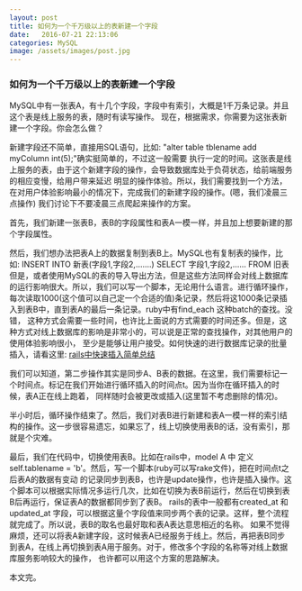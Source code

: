 ```yaml
---
layout: post
title: 如何为一个千万级以上的表新建一个字段
date:   2016-07-21 22:13:06
categories: MySQL
image: /assets/images/post.jpg
---
```


### 如何为一个千万级以上的表新建一个字段

MySQL中有一张表A，有十几个字段，字段中有索引，大概是1千万条记录。并且这个表是线上服务的表，随时有读写操作。
现在，根据需求，你需要为这张表新建一个字段。你会怎么做？

新建字段还不简单，直接用SQL语句，比如: "alter table tblename add myColumn int(5);"确实挺简单的，不过这一般需要
执行一定的时间。这张表是线上服务的表，由于这个新建字段的操作，会导致数据库处于负荷状态，给前端服务的相应变慢，给用户带来延迟
明显的操作体验。所以，我们需要找到一个方法，在对用户体验影响最小的情况下，完成我们的新建字段的操作。(嗯，我们凌晨三点操作)
我们讨论下不要凌晨三点爬起来操作的方案。

首先，我们新建一张表B，表B的字段属性和表A一模一样，并且加上想要新建的那个字段属性。

然后，我们想办法把表A上的数据复制到表B上。MySQL也有复制表的操作，比如: INSERT INTO 新表(字段1,字段2,…….) SELECT 字段1,字段2,…… FROM 旧表但是，或者使用MySQL的表的导入导出方法，但是这些方法同样会对线上数据库的运行影响很大。所以，我们可以写一个脚本，无论用什么语言。进行循环操作，
每次读取1000(这个值可以自己定一个合适的值)条记录，然后将这1000条记录插入到表B中，直到表A的最后一条记录。ruby中有find_each 这种batch的查找。没错，
这种方式会需要一些时间，也许比上面说的方式需要的时间还多。但是，这种方式对线上数据库的影响是非常小的，可以说是正常的查找操作，对其他用户的使用体验影响很小，
至少是能够让用户接受。如何快速的进行数据库记录的批量插入，请看这里: [rails中快速插入简单总结](http://dalibornasevic.com/posts/68-processing-large-csv-files-with-ruby)

我们可以知道，第二步操作其实是同步A、B表的数据。在这里，我们需要标记一个时间点。标记在我们开始进行循环插入的时间点t。因为当你在循环插入的时候，表A正在线上跑着，
同样随时会被更改或插入(这里暂不考虑删除的情况)。

半小时后，循环操作结束了。然后，我们对表B进行新建和表A一模一样的索引结构的操作。这一步很容易遗忘，如果忘了，线上切换使用表B的话，没有索引，那就是个灾难。

最后，我们在代码中，切换使用表B。比如在rails中，model A 中 定义self.tablename = 'b'。然后，写一个脚本(ruby可以写rake文件)，把在时间点t之后表A的数据有变动
的记录同步到表B，也许是update操作，也许是插入操作。这个脚本可以根据实际情况多运行几次，比如在切换为表B前运行，然后在切换到表B后再运行，保证表A的数据都同步到了表B。
rails的表中一般都有created_at 和 updated_at 字段，可以根据这量个字段值来同步两个表的记录。这样，整个流程就完成了。所以说，表B的取名也最好取和表A表达意思相近的名称。
如果不觉得麻烦，还可以将表A新建字段，这时候表A已经服务于线上。然后，再把表B同步到表A，在线上再切换到表A用于服务。对于，修改多个字段的名称等对线上数据库服务影响较大的操作，
也许都可以用这个方案的思路解决。

本文完。

